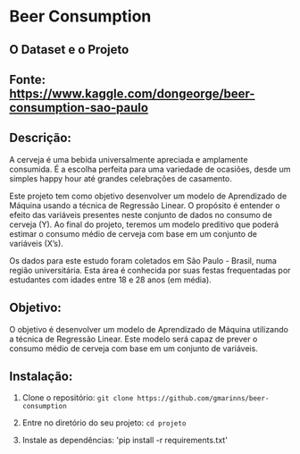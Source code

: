 # Beer Consumption

## O Dataset e o Projeto

## Fonte: https://www.kaggle.com/dongeorge/beer-consumption-sao-paulo

## Descrição:
A cerveja é uma bebida universalmente apreciada e amplamente consumida. É a escolha perfeita para uma variedade de ocasiões, desde um simples happy hour até grandes celebrações de casamento.

Este projeto tem como objetivo desenvolver um modelo de Aprendizado de Máquina usando a técnica de Regressão Linear. O propósito é entender o efeito das variáveis presentes neste conjunto de dados no consumo de cerveja (Y). Ao final do projeto, teremos um modelo preditivo que poderá estimar o consumo médio de cerveja com base em um conjunto de variáveis (X’s).

Os dados para este estudo foram coletados em São Paulo - Brasil, numa região universitária. Esta área é conhecida por suas festas frequentadas por estudantes com idades entre 18 e 28 anos (em média).

## Objetivo:
O objetivo é desenvolver um modelo de Aprendizado de Máquina utilizando a técnica de Regressão Linear. Este modelo será capaz de prever o consumo médio de cerveja com base em um conjunto de variáveis.

## Instalação:

  1. Clone o repositório: `git clone https://github.com/gmarinns/beer-consumption`

  2. Entre no diretório do seu projeto: `cd projeto`	 

  3. Instale as dependências: 'pip install -r requirements.txt'
